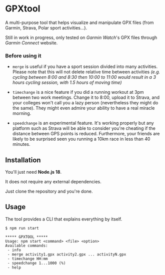 # GPXtool

A multi-purpose tool that helps visualize and manipulate GPX files (from Garmin, Strava, Polar sport activities...).

Still in work in progress, only tested on *Garmin Watch*'s GPX files through *Garmin Connect* website.

### Before using it

- `merge` is useful if you have a sport session divided into many activities. Please note that this will not delete relative time between activities *(e.g. cycling between 8:00 and 8:30 then 10:00 to 11:00 would result in a 3 hours cycling session, with 1.5 hours of moving time)*

- `timechange` is a nice feature if you did a running workout at 3pm between two work meetings. Change it to 8:00, upload it to Strava, and your colleges won't call you a lazy person (nevertheless they might do the same). They might even admire your ability to have a real miracle morning.

- `speedchange` is an experimental feature. It's working properly but any platform such as Strava will be able to consider you're cheating if the distance between GPS points is reduced. Furthermore, your friends are likely to be surprised seen you running a 10km race in less than 40 minutes.

## Installation

You'll just need **Node.js 18**.

It does not require any external dependencies.

Just clone the repository and you're done.

## Usage

The tool provides a CLI that explains everything by itself.

```
$ npm run start

***** GPXTOOL *****
Usage: npm start <command> <file> <option>
Available commands:
 - info 
 - merge activity1.gpx activity2.gpx ... activityN.gpx
 - timechange HH:mm
 - speedchange 1...1000 (%)
 - help 
```

